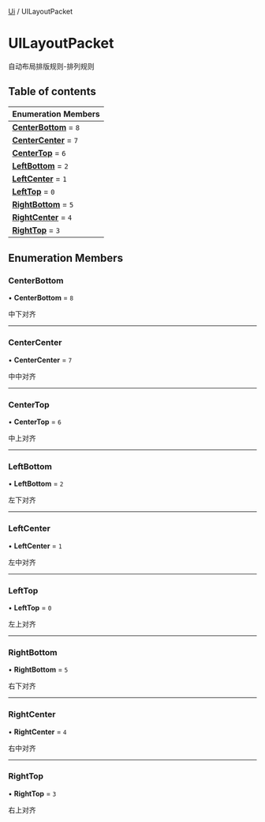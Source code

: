 [Ui](../groups/Core.Ui.md) / UILayoutPacket

# UILayoutPacket <Badge type="tip" text="Enumeration" /> <Score text="UILayoutPacket" />

自动布局排版规则-排列规则

## Table of contents

| Enumeration Members |
| :-----|
| **[CenterBottom](mw.UILayoutPacket.md#centerbottom)** = ``8`` <br> |
| **[CenterCenter](mw.UILayoutPacket.md#centercenter)** = ``7`` <br> |
| **[CenterTop](mw.UILayoutPacket.md#centertop)** = ``6`` <br> |
| **[LeftBottom](mw.UILayoutPacket.md#leftbottom)** = ``2`` <br> |
| **[LeftCenter](mw.UILayoutPacket.md#leftcenter)** = ``1`` <br> |
| **[LeftTop](mw.UILayoutPacket.md#lefttop)** = ``0`` <br> |
| **[RightBottom](mw.UILayoutPacket.md#rightbottom)** = ``5`` <br> |
| **[RightCenter](mw.UILayoutPacket.md#rightcenter)** = ``4`` <br> |
| **[RightTop](mw.UILayoutPacket.md#righttop)** = ``3`` <br> |

## Enumeration Members

### CenterBottom <Score text="CenterBottom" /> 

• **CenterBottom** = ``8``

中下对齐

___

### CenterCenter <Score text="CenterCenter" /> 

• **CenterCenter** = ``7``

中中对齐

___

### CenterTop <Score text="CenterTop" /> 

• **CenterTop** = ``6``

中上对齐

___

### LeftBottom <Score text="LeftBottom" /> 

• **LeftBottom** = ``2``

左下对齐

___

### LeftCenter <Score text="LeftCenter" /> 

• **LeftCenter** = ``1``

左中对齐

___

### LeftTop <Score text="LeftTop" /> 

• **LeftTop** = ``0``

左上对齐

___

### RightBottom <Score text="RightBottom" /> 

• **RightBottom** = ``5``

右下对齐

___

### RightCenter <Score text="RightCenter" /> 

• **RightCenter** = ``4``

右中对齐

___

### RightTop <Score text="RightTop" /> 

• **RightTop** = ``3``

右上对齐
